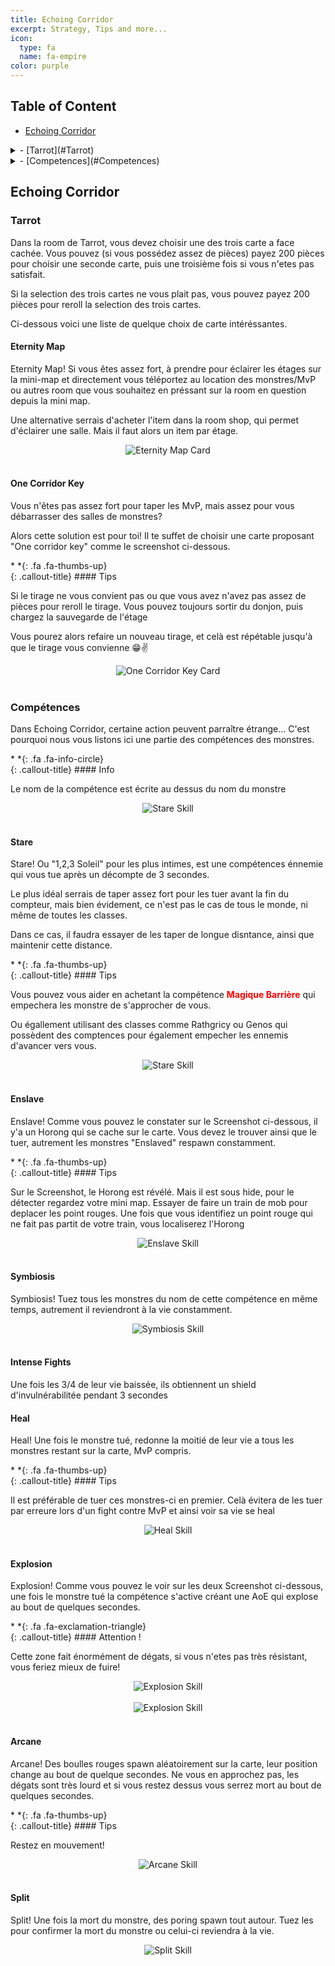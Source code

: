```yaml
---
title: Echoing Corridor
excerpt: Strategy, Tips and more...
icon:
  type: fa
  name: fa-empire
color: purple
---
```


## Table of Content

- [Echoing Corridor](#EC)
<details>
<summary>
- [Tarrot](#Tarrot)
</summary>
  - [Eternity Map](#Eternity)
  - [One Corridor Key](#Key)
</details>
<details>
<summary>
- [Competences](#Competences)
</summary>
  - [Stare](#Stare)
  - [Enslave](#Enslave)
  - [Symbiosis](#Symbiosis)
  - [Intense Fights](#Intense)
  - [Heal](#Heal)
  - [Explosion](#Explosion)
  - [Arcane](#Arcane)
  - [Split](#Split)
</details>

## Echoing Corridor<a name="EC"></a>

### Tarrot<a name="Tarrot"></a>

<p>Dans la room de Tarrot, vous devez choisir une des trois carte a face cachée. Vous pouvez (si vous possédez assez de pièces) payez 200 pièces pour choisir une seconde carte, puis une troisième fois si vous n'etes pas satisfait.</p>

<p>Si la selection des trois cartes ne vous plait pas, vous pouvez payez 200 pièces pour reroll la selection des trois cartes.</p>

<p>Ci-dessous voici une liste de quelque choix de carte intéréssantes.</p>

#### Eternity Map<a name="Eternity"></a>

<p>Eternity Map! Si vous êtes assez fort, à prendre pour éclairer les étages sur la mini-map et directement vous téléportez au location des monstres/MvP ou autres room que vous souhaitez en préssant sur la room en question depuis la mini map.</p>

<p>Une alternative serrais d'acheter l'item dans la room shop, qui permet d'éclairer une salle. Mais il faut alors un item par étage.</p>

<center><img src="../../../../assets/images/donjons/echoing_corridor/tarrot_eternity_map.png" style="max-width: 100%; height: auto;" alt="Eternity Map Card" /></center><br>

#### One Corridor Key<a name="Key"></a>

<p>Vous n'êtes pas assez fort pour taper les MvP, mais assez pour vous débarrasser des salles de monstres?</p>

<p>Alors cette solution est pour toi! Il te suffet de choisir une carte proposant "One corridor key" comme le screenshot ci-dessous.</p>

<div class="callout-block callout-success"><div class="icon-holder">*&nbsp;*{: .fa .fa-thumbs-up}
</div><div class="content">
{: .callout-title}
#### Tips

Si le tirage ne vous convient pas ou que vous avez n'avez pas assez de pièces pour reroll le tirage. Vous pouvez toujours sortir du donjon, puis chargez la sauvegarde de l'étage

Vous pourez alors refaire un nouveau tirage, et celà est répétable jusqu'à que le tirage vous convienne 😁✌

</div></div>

<center><img src="../../../../assets/images/donjons/echoing_corridor/tarrot_corridor_key.png" style="max-width: 100%; height: auto;" alt="One Corridor Key Card" /></center><br>

### Compétences<a name="Competences"></a>

<p>Dans Echoing Corridor, certaine action peuvent parraître étrange... C'est pourquoi nous vous listons ici une partie des compétences des monstres.</p>

<div class="callout-block callout-info"><div class="icon-holder">*&nbsp;*{: .fa .fa-info-circle}
</div><div class="content">
{: .callout-title}
#### Info

Le nom de la compétence est écrite au dessus du nom du monstre

</div></div>

<center><img src="../../../../assets/images/donjons/echoing_corridor/skill_stare.png" style="max-width: 100%; height: auto;" alt="Stare Skill" /></center><br>

#### Stare<a name="Stare"></a>

<p>Stare! Ou "1,2,3 Soleil" pour les plus intimes, est une compétences énnemie qui vous tue après un décompte de 3 secondes.</p>

<p>Le plus idéal serrais de taper assez fort pour les tuer avant la fin du compteur, mais bien évidement, ce n'est pas le cas de tous le monde, ni même de toutes les classes.</p>

<p>Dans ce cas, il faudra essayer de les taper de longue disntance, ainsi que maintenir cette distance.</p>

<div class="callout-block callout-success"><div class="icon-holder">*&nbsp;*{: .fa .fa-thumbs-up}
</div><div class="content">
{: .callout-title}
#### Tips

Vous pouvez vous aider en achetant la compétence <font color="red"><b>Magique Barrière</b></font> qui empechera les monstre de s'approcher de vous.

Ou égallement utilisant des classes comme Rathgricy ou Genos qui possèdent des comptences pour également empecher les ennemis d'avancer vers vous.

</div></div>

<center><img src="../../../../assets/images/donjons/echoing_corridor/skill_stare.png" style="max-width: 100%; height: auto;" alt="Stare Skill" /></center><br>

#### Enslave<a name="Enslave"></a>

<p>Enslave! Comme vous pouvez le constater sur le Screenshot ci-dessous, il y'a un Horong qui se cache sur le carte. Vous devez le trouver ainsi que le tuer, autrement les monstres "Enslaved" respawn constamment.</p>


<div class="callout-block callout-success"><div class="icon-holder">*&nbsp;*{: .fa .fa-thumbs-up}
</div><div class="content">
{: .callout-title}
#### Tips

Sur le Screenshot, le Horong est révélé. Mais il est sous hide, pour le détecter regardez votre mini map. Essayer de faire un train de mob pour deplacer les point rouges. Une fois que vous identifiez un point rouge qui ne fait pas partit de votre train, vous localiserez l'Horong

</div></div>

<center><img src="../../../../assets/images/donjons/echoing_corridor/skill_enslave.png" style="max-width: 100%; height: auto;" alt="Enslave Skill" /></center><br>

#### Symbiosis<a name="Symbiosis"></a>

<p>Symbiosis! Tuez tous les monstres du nom de cette compétence en même temps, autrement il reviendront à la vie constamment.</p>

<center><img src="../../../../assets/images/donjons/echoing_corridor/skill_symbiosis.png" style="max-width: 100%; height: auto;" alt="Symbiosis Skill" /></center><br>

#### Intense Fights<a name="Intense"></a>

<p>Une fois les 3/4 de leur vie baissée, ils obtiennent un shield d'invulnérabilitée pendant 3 secondes</p>

#### Heal<a name="Heal"></a>

<p>Heal! Une fois le monstre tué, redonne la moitié de leur vie a tous les monstres restant sur la carte, MvP compris.</p>

<div class="callout-block callout-success"><div class="icon-holder">*&nbsp;*{: .fa .fa-thumbs-up}
</div><div class="content">
{: .callout-title}
#### Tips

Il est préférable de tuer ces monstres-ci en premier. Celà évitera de les tuer par erreure lors d'un fight contre MvP et ainsi voir sa vie se heal

</div></div>

<center><img src="../../../../assets/images/donjons/echoing_corridor/skill_heal.png" style="max-width: 100%; height: auto;" alt="Heal Skill" /></center><br>

#### Explosion<a name="Explosion"></a>

<p>Explosion! Comme vous pouvez le voir sur les deux Screenshot ci-dessous, une fois le monstre tué la compétence s'active créant une AoE qui explose au bout de quelques secondes.</p>

<div class="callout-block callout-danger"><div class="icon-holder">*&nbsp;*{: .fa .fa-exclamation-triangle}
</div><div class="content">
{: .callout-title}
#### Attention !

Cette zone fait énormément de dégats, si vous n'etes pas très résistant, vous feriez mieux de fuire!

</div></div>

<center><img src="../../../../assets/images/donjons/echoing_corridor/skill_explosion_1.png" style="max-width: 100%; height: auto;" alt="Explosion Skill" /></center><br>
<center><img src="../../../../assets/images/donjons/echoing_corridor/skill_explosion_2.png" style="max-width: 100%; height: auto;" alt="Explosion Skill" /></center><br>


#### Arcane<a name="Arcane"></a>

<p>Arcane! Des boulles rouges spawn aléatoirement sur la carte, leur position change au bout de quelque secondes. Ne vous en approchez pas, les dégats sont très lourd et si vous restez dessus vous serrez mort au bout de quelques secondes.</p>

<div class="callout-block callout-success"><div class="icon-holder">*&nbsp;*{: .fa .fa-thumbs-up}
</div><div class="content">
{: .callout-title}
#### Tips

Restez en mouvement!

</div></div>

<center><img src="../../../../assets/images/donjons/echoing_corridor/skill_arcane.png" style="max-width: 100%; height: auto;" alt="Arcane Skill" /></center><br>

#### Split<a name="Split"></a>

<p>Split! Une fois la mort du monstre, des poring spawn tout autour. Tuez les pour confirmer la mort du monstre ou celui-ci reviendra à la vie.</p>

<center><img src="../../../../assets/images/donjons/echoing_corridor/skill_split.png" style="max-width: 100%; height: auto;" alt="Split Skill" /></center><br>
